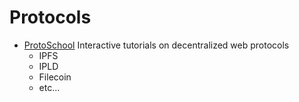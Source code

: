 # Protocols

- [ProtoSchool](https://proto.school/)
  Interactive tutorials on decentralized web protocols
  - IPFS
  - IPLD
  - Filecoin
  - etc...
